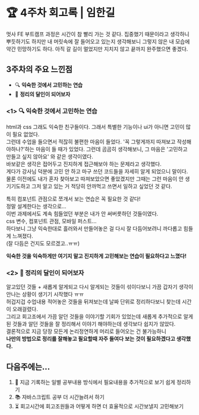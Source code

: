 # 🏆 4주차 회고록 | 임한길

멋사 FE 부트캠프 과정은 시간이 참 빨리 가는 것 같다.
집중했기 때문이라고 생각하니 뿌듯하기도 하지만 내 머릿속에 잘 들어오고 있는지 생각해보니 그렇지 않은 내 모습에 약간 민망하기도 하다.
아직 갈 길이 멀었지만 지치지 않고 끝까지 완주했으면 좋겠다.

## 3주차의 주요 느낀점

- 🔍 **익숙한 것에서 고민하는 연습**
- 📑 **정리의 달인이 되어보자**

### <1> 🔍 익숙한 것에서 고민하는 연습

html과 css 그래도 익숙한 친구들이다. 그래서 특별한 기능이나 ui가 아니면 고민이 많이 필요 없었다.  
그런데 수업을 들으면서 적잖히 불편한 마음이 들었다. '꼭 그렇게까지 따져보고 작성해야하나?'하는 마음이 들 때가 있었다. 그런데 곰곰히 생각해보니, 그 마음은 '고민하고 만들고 싶지 않아요' 와 같은 생각이였다.  
바보같은 생각은 접어두고 진지하게 접근해보야 하는 문제라고 생각했다.  
게다가 강사님 덕분에 고민 안 하고 마구 쓰던 코드들을 자세히 알게 되었으니 말이다.
물론 이전에도 내가 혼자 찾아보고 따져보았으면 좋았겠지만 그때는 그런 마음이 안 생기기도하고 그저 알고 있는 거 적당히 안까먹고 쓰면서 일하고 싶었던 것 같다.

특히 컴포넌트 관점으로 쪼개서 보는 연습은 꼭 필요한 것 같다!  
정말 설계한다는 생각으로...  
이번 과제에서도 계속 힘들었던 부분은 내가 안 써버릇하던 것들이였다.  
css 변수, 컴포넌트 관점, 모바일 퍼스트...  
하다보니 그냥 익숙한대로 흘러와서 만들어놓은 걸 다시 잘 다듬어보려니 까다롭고 힘들게 느껴졌다.  
(잘 다듬은 건지도 모르겠고..ㅠㅠ)

**익숙한 것을 익숙하게만 여기지 말고 진지하게 고민해보는 연습이 필요하다고 느꼈다!**

### <2> 📑 정리의 달인이 되어보자

알고있던 것들 + 새롭게 알게되고 다시 알게되는 것들이 섞이다보니 가끔 갑자기 생각이 안나는 상황이 생기기 시작했다 ㅠㅠ  
허겁지겁 수업내용 적어놓은 것들을 뒤져보는데 날짜 단위로 정리하다보니 찾는데 시간이 오래걸렸다.  
그리고 회고조에서 가끔 알던 것들을 이야기할 기회가 있었는데 새롭게 추가적으로 알게된 것들과 알던 것들을 잘 정리해서 이야기 해야하는데 생각보다 쉽지가 않았다.  
결론적으로 지금 당장 모든게 논리정연하게 머리로 들어오는 건 불가능하니  
**나만의 방법으로 정리를 잘해놓고 필요할때 자주 들여다 보는 것이 필요하겠다고 생각했다.**

## 다음주에는...

1. 📌 지금 기록하는 일별 공부내용 방식에서 필요내용을 추가적으로 보기 쉽게 정리하기
2. 📚 자바스크립트 공부 더 시간늘려서 하기
3. ⏳ 회고시간에 회고조원들과 어떻게 하면 더 효율적으로 시간보낼지 고민해보기
